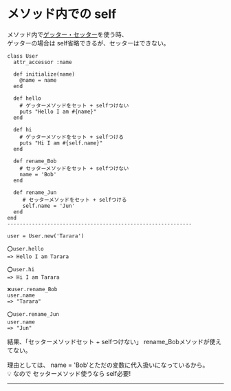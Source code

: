 # メソッド内での self
メソッド内で[ゲッター・セッター](https://github.com/Tarara33/TIL/blob/main/Ruby/%E3%82%AF%E3%83%A9%E3%82%B9/%E3%82%B2%E3%83%83%E3%82%BF%E3%83%BC%E3%81%A8%E3%82%BB%E3%83%83%E3%82%BF%E3%83%BC.md)を使う時、  
ゲッターの場合は self省略できるが、セッターはできない。
~~~
class User
  attr_accessor :name

  def initialize(name)
    @name = name
  end

  def hello
    # ゲッターメソッドをセット + selfつけない
    puts "Hello I am #{name}"
  end

  def hi
    # ゲッターメソッドをセット + selfつける
    puts "Hi I am #{self.name}"
  end

  def rename_Bob
    # セッターメソッドをセット + selfつけない
    name = 'Bob'
  end

  def rename_Jun
     # セッターメソッドをセット + selfつける
     self.name = 'Jun'
  end
end
------------------------------------------------------------

user = User.new('Tarara')

⭕️user.hello
=> Hello I am Tarara

⭕️user.hi
=> Hi I am Tarara

❌user.rename_Bob
user.name
=> "Tarara"

⭕️user.rename_Jun
user.name
=> "Jun"
~~~
結果、「セッターメソッドセット + selfつけない」 rename_Bobメソッドが使えてない。  

理由としては、 name = 'Bob'とただの変数に代入扱いになっているから。  
💡 なので セッターメソッド使うなら self必要!
***
